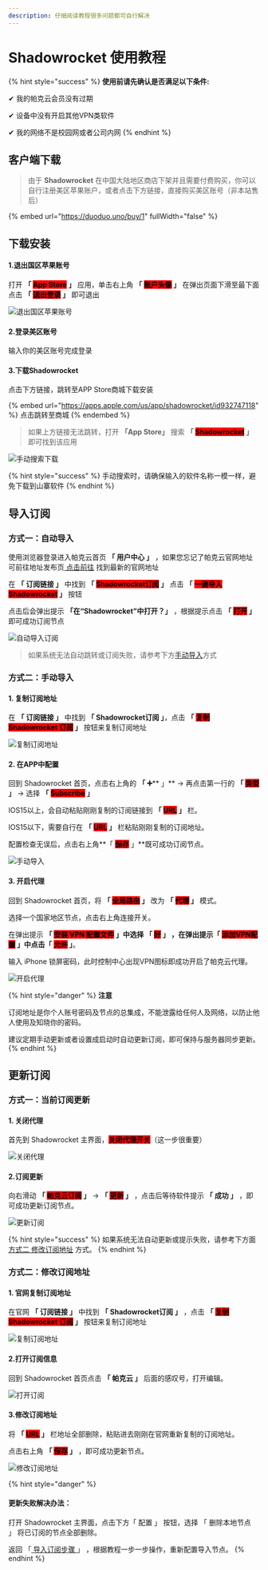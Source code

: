 ```yaml
---
description: 仔细阅读教程很多问题都可自行解决
---
```


# Shadowrocket 使用教程

{% hint style="success" %}
**使用前请先确认是否满足以下条件:**

✔  我的帕克云会员没有过期

✔  设备中没有开启其他VPN类软件

✔  我的网络不是校园网或者公司内网
{% endhint %}

## **客户端下载**

> 由于 **Shadowrocket** 在中国大陆地区商店下架并且需要付费购买，你可以自行注册美区苹果账户，或者点击下方链接，直接购买美区账号（非本站售后）

{% embed url="https://duoduo.uno/buy/1" fullWidth="false" %}

## **下载安装**

#### **1.退出国区苹果账号**

打开 **「 **<mark style="background-color:red;">**App Store**</mark>** 」** 应用，单击右上角 **「 **<mark style="background-color:red;">**账户头像**</mark>** 」** 在弹出页面下滑至最下面点击 **「 **<mark style="background-color:red;">**退出登录**</mark>** 」** 即可退出

![退出国区苹果账号](https://tc.merlintech.cc/i/2024/09/10/itlru7.gif)

#### **2.登录美区账号**

输入你的美区账号完成登录



#### **3.下载Shadowrocket**

点击下方链接，跳转至APP Store商城下载安装

{% embed url="https://apps.apple.com/us/app/shadowrocket/id932747118" %}
点击跳转至商城
{% endembed %}

> 如果上方链接无法跳转，打开 **「App Store」** 搜索 **「 **<mark style="background-color:red;">**Shadowrocket**</mark>** 」** 即可找到该应用

![手动搜索下载](https://tc.merlintech.cc/i/2024/09/10/itkwmb.gif)

{% hint style="success" %}
手动搜索时，请确保输入的软件名称一模一样，避免下载到山寨软件
{% endhint %}

## **导入订阅**

### **方式一：自动导入**

使用浏览器登录进入帕克云首页 **「 用户中心 」** ，如果您忘记了帕克云官网地址可前往地址发布页[ 点击前往](https://guide.923ka.com/) 找到最新的官网地址

在 **「 订阅链接 」** 中找到 **「 **<mark style="background-color:red;">**Shadowrocket订阅**</mark>** 」** 点击 **「 **<mark style="background-color:red;">**一键导入 Shadowrocket**</mark>** 」** 按钮

点击后会弹出提示 **「在“Shadowrocket”中打开？」** ，根据提示点击 **「 **<mark style="background-color:red;">**打开**</mark>** 」** 即可成功订阅节点

![自动导入订阅](https://pic.parkcloud.cc/i/2024/09/10/qqxd2s.gif)



> 如果系统无法自动跳转或订阅失败，请参考下方[手动导入](shadowrocket-shi-yong-jiao-cheng.md#fang-shi-er-shou-dong-dao-ru)方式

### **方式二：手动导入**

#### **1. 复制订阅地址**

在 **「 订阅链接 」** 中找到 **「 Shadowrocket订阅 」**，点击 **「 **<mark style="background-color:red;">**复制 Shadowrocket 订阅**</mark>** 」** 按钮来复制订阅地址

![复制订阅地址](https://pic.parkcloud.cc/i/2024/09/10/qqxhkn.gif)

#### **2. 在APP中配置**

回到 Shadowrocket 首页，点击右上角的 **「 **<mark style="background-color:red;">**➕**</mark>** 」** -> 再点击第一行的 **「 **<mark style="background-color:red;">**类型**</mark>** 」** -> 选择 **「 **<mark style="background-color:red;">**Subscribe**</mark>** 」**

IOS15以上，会自动粘贴刚刚复制的订阅链接到 **「 **<mark style="background-color:red;">**URL**</mark>** 」** 栏。

IOS15以下，需要自行在 **「 **<mark style="background-color:red;">**URL**</mark>** 」** 栏粘贴刚刚复制的订阅地址。

配置检查无误后，点击右上角**「 **<mark style="background-color:red;">**保存**</mark>** 」**既可成功订阅节点。

![手动导入](https://pic.parkcloud.cc/i/2024/09/10/qqy1jq.gif)

#### **3. 开启代理**

回到 Shadowrocket 首页，将 **「 **<mark style="background-color:red;">**全局路由**</mark>** 」** 改为 **「 **<mark style="background-color:red;">**代理**</mark>** 」** 模式。

选择一个国家地区节点，点击右上角连接开关。

在弹出提示 **「  **<mark style="background-color:red;">**安装 VPN 配置文件**</mark>** 」**中选择 「 <mark style="background-color:red;">**好**</mark> 」 ，在弹出提示**「 **<mark style="background-color:red;">**添加VPN配置**</mark>**  」**中点击**「 **<mark style="background-color:red;">**允许**</mark>** 」**。

输入 iPhone 锁屏密码，此时控制中心出现VPN图标即成功开启了帕克云代理。

![开启代理](https://pic.parkcloud.cc/i/2024/09/10/qqywng.gif)

{% hint style="danger" %}
**注意**

订阅地址是你个人账号密码及节点的总集成，不能泄露给任何人及网络，以防止他人使用及知晓你的密码。&#x20;

建议定期手动更新或者设置成启动时自动更新订阅，即可保持与服务器同步更新。
{% endhint %}

## **更新订阅**

### **方式一：当前订阅更新**

#### **1. 关闭代理**

首先到 Shadowrocket 主界面，<mark style="background-color:red;">**关闭代理开关**</mark>（这一步很重要）

![关闭代理](https://pic.parkcloud.cc/i/2024/09/10/qqyuig.gif)

#### **2.订阅更新**

向右滑动 **「 **<mark style="background-color:red;">**帕克云订阅**</mark>** 」** -> **「 **<mark style="background-color:red;">**更新**</mark>** 」** ，点击后等待软件提示 **「 成功 」** ，即可成功更新订阅节点。

![更新订阅](https://pic.parkcloud.cc/i/2024/09/10/qqz0e5.gif)

{% hint style="success" %}
如果系统无法自动更新或提示失败，请参考下方面[ 方式二 修改订阅地址](shadowrocket-shi-yong-jiao-cheng.md#fang-shi-er-xiu-gai-ding-yue-di-zhi) 方式。
{% endhint %}

### **方式二：修改订阅地址**

#### **1. 官网复制订阅地址**

在官网 **「 订阅链接 」** 中找到 **「 Shadowrocket订阅 」** ，点击 **「 **<mark style="background-color:red;">**复制 Shadowrocket 订阅**</mark>** 」** 按钮来复制订阅地址

![复制订阅地址](https://pic.parkcloud.cc/i/2024/09/10/qwxg8g.jpg)

#### **2.打开订阅信息**

回到 Shadowrocket 首页点击 **「 帕克云 」** 后面的感叹号，打开编辑。

![打开订阅](https://pic.parkcloud.cc/i/2024/09/10/qqz1dj.jpg)

#### **3.修改订阅地址**

将 **「 **<mark style="background-color:red;">**URL**</mark>** 」** 栏地址全部删除，粘贴进去刚刚在官网重新复制的订阅地址。

点击右上角 **「 **<mark style="background-color:red;">**保存**</mark>** 」** ，即可成功更新节点。

![修改订阅地址](https://pic.parkcloud.cc/i/2024/09/10/qqyyrk.jpg)

{% hint style="danger" %}
#### **更新失败解决办法：**

打开 Shadowrocket 主界面，点击下方「 配置 」 按钮，选择 「 删除本地节点 」 将已订阅的节点全部删除。

返回 「[ 导入订阅步骤 ](shadowrocket-shi-yong-jiao-cheng.md#dao-ru-ding-yue)」 ，根据教程一步一步操作，重新配置导入节点。
{% endhint %}

